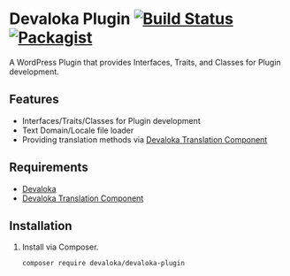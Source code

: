 # Devaloka Plugin [![Build Status](https://travis-ci.org/devaloka/devaloka-plugin.svg?branch=master)](https://travis-ci.org/devaloka/devaloka-plugin) [![Packagist](https://img.shields.io/packagist/v/devaloka/devaloka-plugin.svg)](https://packagist.org/packages/devaloka/devaloka-plugin)

A WordPress Plugin that provides Interfaces, Traits, and Classes for Plugin
development.

## Features

*   Interfaces/Traits/Classes for Plugin development
*   Text Domain/Locale file loader
*   Providing translation methods via [Devaloka Translation Component](https://github.com/devaloka/devaloka-translation)

## Requirements

*   [Devaloka](https://github.com/devaloka/devaloka)
*   [Devaloka Translation Component](https://github.com/devaloka/devaloka-translation)

## Installation

1.  Install via Composer.

    ```sh
    composer require devaloka/devaloka-plugin
    ```
